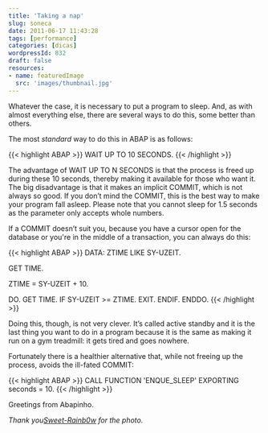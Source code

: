```yaml
---
title: 'Taking a nap'
slug: soneca
date: 2011-06-17 11:43:28
tags: [performance]
categories: [dicas]
wordpressId: 832
draft: false
resources:
- name: featuredImage
  src: 'images/thumbnail.jpg'
---
```

Whatever the case, it is necessary to put a program to sleep. And, as with almost everything else, there are several ways to do this, some better than others.

The most _standard_ way to do this in ABAP is as follows:


{{< highlight ABAP >}}
WAIT UP TO 10 SECONDS.
{{< /highlight >}}

The advantage of WAIT UP TO N SECONDS is that the process is freed up during these 10 seconds, thereby making it available for those who want it. The big disadvantage is that it makes an implicit COMMIT, which is not always so good. If you don’t mind the COMMIT, this is the best way to make your program fall asleep. Please note that you cannot sleep for 1.5 seconds as the parameter only accepts whole numbers.

If a COMMIT doesn’t suit you, because you have a cursor open for the database or you're in the middle of a transaction, you can always do this:


{{< highlight ABAP >}}
DATA: ZTIME LIKE SY-UZEIT.

GET TIME.

ZTIME = SY-UZEIT + 10.

DO.
  GET TIME.
  IF SY-UZEIT >= ZTIME.
     EXIT.
   ENDIF.
ENDDO.
{{< /highlight >}}

Doing this, though, is not very clever. It’s called active standby and it is the last thing you want to do in a program because it is the same as making it run on a gym treadmill: it gets tired and goes nowhere.

Fortunately there is a healthier alternative that, while not freeing up the process, avoids the ill-fated COMMIT:


{{< highlight ABAP >}}
CALL FUNCTION 'ENQUE_SLEEP'
    EXPORTING
        seconds    = 10.
{{< /highlight >}}

Greetings from Abapinho.

_Thank you[Sweet-Rainb0w][1] for the photo._

   [1]: https://www.flickr.com/photos/il0vepullip/3954087408/
